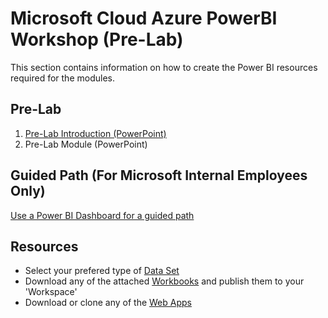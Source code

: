 # Microsoft Cloud Azure PowerBI Workshop (Pre-Lab)
This section contains information on how to create the Power BI resources required for the modules.

## Pre-Lab

1. [Pre-Lab Introduction (PowerPoint)](https://microsoft-my.sharepoint.com/:p:/p/hachaudh/EUtW9fsR5EBEimbBXBohEzcBUPlf_7c6pOuwspNYn2WI5g?e=LcSiMk)
2. Pre-Lab Module (PowerPoint)

## Guided Path (For Microsoft Internal Employees Only)
[Use a Power BI Dashboard for a guided path](https://msit.powerbi.com/groups/me/apps/b8b1db8c-97e7-4bb6-a350-94f4b08ff7f3)

## Resources
- Select your prefered type of [Data Set](https://github.com/hnc198/AzurePowerBI/tree/master/1.%20Data%20Sets)
- Download any of the attached [Workbooks](https://github.com/hnc198/AzurePowerBI/tree/master/2.%20Workbooks) and publish them to your 'Workspace' 
- Download or clone any of the [Web Apps](https://github.com/hnc198/AzurePowerBI/tree/master/3.%20Web%20Apps) 
